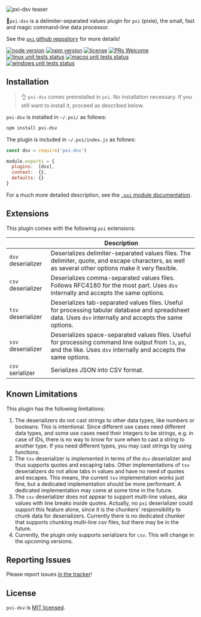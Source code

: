 ![pxi-dsv teaser][teaser]

🧚`pxi-dsv` is a delimiter-separated values plugin for `pxi` (pixie), the small, fast and magic command-line data processor.

See the [`pxi` github repository][pxi] for more details!

[![node version][shield-node]][node]
[![npm version][shield-npm]][npm-package]
[![license][shield-license]][license]
[![PRs Welcome][shield-prs]][contribute]
[![linux unit tests status][shield-unit-tests-linux]][actions]
[![macos unit tests status][shield-unit-tests-macos]][actions]
[![windows unit tests status][shield-unit-tests-windows]][actions]

## Installation

> :ok_hand: `pxi-dsv` comes preinstalled in `pxi`.
> No installation necessary.
> If you still want to install it, proceed as described below.

`pxi-dsv` is installed in `~/.pxi/` as follows:

```bash
npm install pxi-dsv
```

The plugin is included in `~/.pxi/index.js` as follows:

```js
const dsv = require('pxi-dsv')

module.exports = {
  plugins:  [dsv],
  context:  {},
  defaults: {}
}
```

For a much more detailed description, see the [`.pxi` module documentation][pxi-module].

## Extensions

This plugin comes with the following `pxi` extensions:

|                    | Description                                                                                                                                                       |
|--------------------|-------------------------------------------------------------------------------------------------------------------------------------------------------------------|
| `dsv` deserializer | Deserializes delimiter-separated values files. The delimiter, quote, and escape characters, as well as several other options make it very flexible.                     |
| `csv` deserializer | Deserializes comma-separated values files. Follows RFC4180 for the most part. Uses `dsv` internally and accepts the same options.                                       |
| `tsv` deserializer | Deserializes tab-separated values files. Useful for processing tabular database and spreadsheet data. Uses `dsv` internally and accepts the same options.               |
| `ssv` deserializer | Deserializes space-separated values files. Useful for processing command line output from `ls`, `ps`, and the like. Uses `dsv` internally and accepts the same options. |
| `csv` serializer   | Serializes JSON into CSV format.                                                                                                                                  |

## Known Limitations

This plugin has the following limitations:

1.  The deserializers do not cast strings to other data types, like numbers or booleans.
    This is intentional.
    Since different use cases need different data types, and some use cases need their integers to be strings,
    e.g. in case of IDs, there is no way to know for sure when to cast a string to another type.
    If you need different types, you may cast strings by using functions.
2.  The `tsv` deserializer is implemented in terms of the `dsv` deserializer and thus supports quotes and escaping tabs.
    Other implementations of `tsv` deserializers do not allow tabs in values and have no need of quotes and escapes.
    This means, the current `tsv` implementation works just fine, but a dedicated implementation should be more performant.
    A dedicated implementation may come at some time in the future.
3.  The `csv` deserializer does not appear to support multi-line values, aka values with line breaks inside quotes.
    Actually, no `pxi` deserializer could support this feature alone, since it is the chunkers' responsibility to chunk data for deserializers.
    Currently there is no dedicated chunker that supports chunking multi-line csv files, but there may be in the future.
4.  Currently, the plugin only supports serializers for `csv`.
    This will change in the upcoming versions.

## Reporting Issues

Please report issues [in the tracker][issues]!

## License

`pxi-dsv` is [MIT licensed][license].

[actions]: https://github.com/Yord/pxi-dsv/actions
[contribute]: https://github.com/Yord/pxi
[issues]: https://github.com/Yord/pxi/issues
[license]: https://github.com/Yord/pxi-dsv/blob/master/LICENSE
[node]: https://nodejs.org/
[npm-package]: https://www.npmjs.com/package/pxi-dsv
[pxi]: https://github.com/Yord/pxi
[pxi-module]: https://github.com/Yord/pxi#pxi-module
[shield-license]: https://img.shields.io/npm/l/pxi-dsv?color=yellow&labelColor=313A42
[shield-node]: https://img.shields.io/node/v/pxi-dsv?color=red&labelColor=313A42
[shield-npm]: https://img.shields.io/npm/v/pxi-dsv.svg?color=orange&labelColor=313A42
[shield-prs]: https://img.shields.io/badge/PRs-welcome-green.svg?labelColor=313A42
[shield-unit-tests-linux]: https://github.com/Yord/pxi-dsv/workflows/linux/badge.svg?branch=master
[shield-unit-tests-macos]: https://github.com/Yord/pxi-dsv/workflows/macos/badge.svg?branch=master
[shield-unit-tests-windows]: https://github.com/Yord/pxi-dsv/workflows/windows/badge.svg?branch=master
[teaser]: https://github.com/Yord/pxi-dsv/blob/master/teaser.gif?raw=true